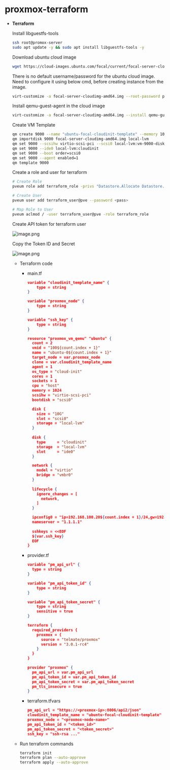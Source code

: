 # proxmox-terraform

- **Terraform**
    
    Install libguestfs-tools
    
    ```bash
    ssh root@promox-server
    sudo apt update -y && sudo apt install libguestfs-tools -y
    ```
    
    Download ubuntu cloud image
    
    ```bash
    wget https://cloud-images.ubuntu.com/focal/current/focal-server-cloudimg-amd64.img
    ```
    
    There is no default username/password for the ubuntu cloud image. Need to configure it using below cmd, before creating instance from the image.
    
    ```bash
    virt-customize -a focal-server-cloudimg-amd64.img --root-password password:<pass>
    ```
    
    Install qemu-guest-agent in the cloud image
    
    ```bash
    virt-customize -a focal-server-cloudimg-amd64.img --install qemu-guest-agent
    ```
    
    Create VM Template
    
    ```bash
    qm create 9000 --name "ubuntu-focal-cloudinit-template" --memory 1024 --cores 1 --net0 virtio,bridge=vmbr0
    qm importdisk 9000 focal-server-cloudimg-amd64.img local-lvm
    qm set 9000 --scsihw virtio-scsi-pci --scsi0 local-lvm:vm-9000-disk-0
    qm set 9000 --ide0 local-lvm:cloudinit
    qm set 9000 --boot order=scsi0
    qm set 9000 --agent enabled=1
    qm template 9000
    ```
    
    Create a role and user for terraform
    
    ```bash
    # Create Role
    pveum role add terraform_role -privs "Datastore.Allocate Datastore.AllocateSpace Datastore.AllocateTemplate Datastore.Audit Group.Allocate Mapping.Audit Mapping.Use Pool.Allocate Pool.Audit Realm.AllocateUser SDN.Allocate SDN.Audit SDN.Use Sys.Audit Sys.Console Sys.Syslog Sys.Modify User.Modify VM.Allocate VM.Audit VM.Backup VM.Clone VM.Config.CDROM VM.Config.CPU VM.Config.Cloudinit VM.Config.Disk VM.Config.HWType VM.Config.Memory VM.Config.Network VM.Config.Options VM.Console VM.Migrate VM.Monitor VM.PowerMgmt VM.Snapshot VM.Snapshot.Rollback"
    
    # Create User
    pveum user add terraform_user@pve --password <pass>
    
    # Map Role to User
    pveum aclmod / -user terraform_user@pve -role terraform_role
    ```
    
    Create API token for terraform user
    
    ![image.png](https://prod-files-secure.s3.us-west-2.amazonaws.com/7b1f8853-a408-4340-895e-876746db54b4/ddbec24f-c42c-4c58-b547-90a98648f061/image.png)
    
    Copy the Token ID and Secret
    
    ![image.png](https://prod-files-secure.s3.us-west-2.amazonaws.com/7b1f8853-a408-4340-895e-876746db54b4/e927ad15-f329-478e-a511-f7a353a725c6/image.png)
    
    - Terraform code
        - main.tf
            
            ```json
            variable "cloudinit_template_name" {
                type = string 
            }
            
            variable "proxmox_node" {
                type = string
            }
            
            variable "ssh_key" {
                type = string
            }
            
            resource "proxmox_vm_qemu" "ubuntu" {
              count = 2
              vmid = "100${count.index + 1}"
              name = "ubuntu-0${count.index + 1}"
              target_node = var.proxmox_node
              clone = var.cloudinit_template_name
              agent = 1
              os_type = "cloud-init"
              cores = 1
              sockets = 1
              cpu = "host"
              memory = 1024
              scsihw = "virtio-scsi-pci"
              bootdisk = "scsi0"
            
              disk {
                size = "10G"
                slot = "scsi0"
                storage = "local-lvm"
              }
              
              disk {
                type     = "cloudinit"
                storage  = "local-lvm"
                slot     = "ide0"
              }
            
              network {
                model = "virtio"
                bridge = "vmbr0"
              }
              
              lifecycle {
                ignore_changes = [
                  network,
                ]
              }
            
              ipconfig0 = "ip=192.168.100.20${count.index + 1}/24,gw=192.168.100.1"
              nameserver = "1.1.1.1"
              
              sshkeys = <<EOF
              ${var.ssh_key}
              EOF
            }
            ```
            
        - provider.tf
            
            ```json
            variable "pm_api_url" {
              type = string
            }
            
            variable "pm_api_token_id" {
                type = string
            }
            
            variable "pm_api_token_secret" {
                type = string
                sensitive = true
            }
            
            terraform {
              required_providers {
                proxmox = {
                  source = "telmate/proxmox"
                  version = "3.0.1-rc4"
                }
              }
            }
            
            provider "proxmox" {
              pm_api_url = var.pm_api_url
              pm_api_token_id = var.pm_api_token_id
              pm_api_token_secret = var.pm_api_token_secret
              pm_tls_insecure = true
            }
            
            ```
            
        - terraform.tfvars
            
            ```json
            pm_api_url = "https://<proxmox-ip>:8006/api2/json"
            cloudinit_template_name = "ubuntu-focal-cloudinit-template"
            proxmox_node = "<proxmox-node-name>"
            pm_api_token_id = "<token_id>"
            pm_api_token_secret = "<token_secret>"
            ssh_key = "ssh-rsa ..."
            ```
            
    - Run terraform commands
        
        ```bash
        terraform init
        terraform plan --auto-approve
        terraform apply --auto-approve
        ```
